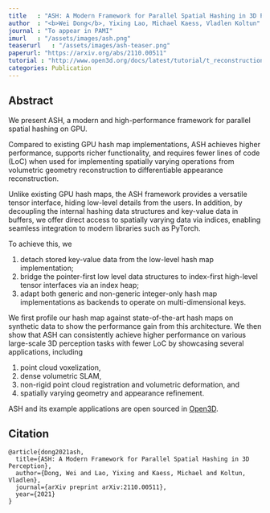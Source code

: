 ```yaml
---
title   : "ASH: A Modern Framework for Parallel Spatial Hashing in 3D Perception"
author  : "<b>Wei Dong</b>, Yixing Lao, Michael Kaess, Vladlen Koltun"
journal : "To appear in PAMI"
imurl   : "/assets/images/ash.png"
teaserurl   : "/assets/images/ash-teaser.png"
paperurl: "https://arxiv.org/abs/2110.00511"
tutorial : "http://www.open3d.org/docs/latest/tutorial/t_reconstruction_system/index.html"
categories: Publication
---
```


## Abstract
We present ASH, a modern and high-performance framework for parallel spatial hashing on GPU. 

Compared to existing GPU hash map implementations, ASH achieves higher performance, supports richer functionality, and requires fewer lines of code (LoC) when used for implementing spatially varying operations from volumetric geometry reconstruction to differentiable appearance reconstruction. 

Unlike existing GPU hash maps, the ASH framework provides a versatile tensor interface, hiding low-level details from the users. In addition, by decoupling the internal hashing data structures and key-value data in buffers, we offer direct access to spatially varying data via indices, enabling seamless integration to modern libraries such as PyTorch. 

To achieve this, we 
1. detach stored key-value data from the low-level hash map implementation; 
2. bridge the pointer-first low level data structures to index-first high-level tensor interfaces via an index heap; 
3. adapt both generic and non-generic integer-only hash map implementations as backends to operate on multi-dimensional keys. 

We first profile our hash map against state-of-the-art hash maps on synthetic data to show the performance gain from this architecture. We then show that ASH can consistently achieve higher performance on various large-scale 3D perception tasks with fewer LoC by showcasing several applications, including 
1. point cloud voxelization, 
2. dense volumetric SLAM, 
3. non-rigid point cloud registration and volumetric deformation, and 
4. spatially varying geometry and appearance refinement. 

ASH and its example applications are open sourced in [Open3D](https://open3d.org).

## Citation
```
@article{dong2021ash,
  title={ASH: A Modern Framework for Parallel Spatial Hashing in 3D Perception},
  author={Dong, Wei and Lao, Yixing and Kaess, Michael and Koltun, Vladlen},
  journal={arXiv preprint arXiv:2110.00511},
  year={2021}
}
```